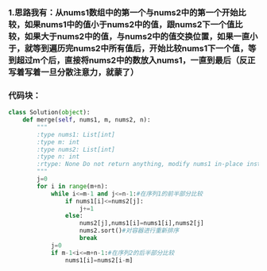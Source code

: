 ### 1.思路我有：从nums1数组中的第一个与nums2中的第一个开始比较，如果nums1中的值小于nums2中的值，跟nums2下一个值比较，如果大于nums2中的值，与nums2中的值交换位置，如果一直小于，就等到遍历完nums2中所有值后，开始比较nums1下一个值，等到超过m个后，直接将nums2中的数放入nums1，一直到最后（反正写着写着一旦分散注意力，就蒙了）  
### 代码块：  
```python
class Solution(object):
    def merge(self, nums1, m, nums2, n):
        """
        :type nums1: List[int]
        :type m: int
        :type nums2: List[int]
        :type n: int
        :rtype: None Do not return anything, modify nums1 in-place instead.
        """
        j=0
        for i in range(m+n):
            while i<=m-1 and j<=n-1:#在序列1的前半部分比较
                if nums1[i]<=nums2[j]:
                    j+=1
                else:
                    nums2[j],nums1[i]=nums1[i],nums2[j]
                    nums2.sort()#对容器进行重新排序
                    break
            j=0
            if m-1<i<=m+n-1:#在序列2的后半部分比较
                nums1[i]=nums2[i-m]
```